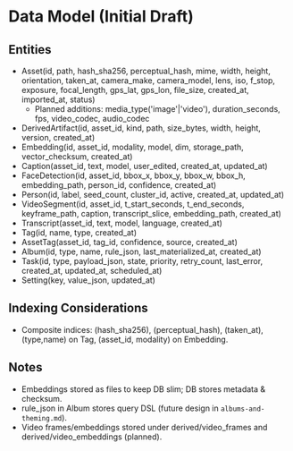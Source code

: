 # Data Model (Initial Draft)

## Entities
- Asset(id, path, hash_sha256, perceptual_hash, mime, width, height, orientation, taken_at, camera_make, camera_model, lens, iso, f_stop, exposure, focal_length, gps_lat, gps_lon, file_size, created_at, imported_at, status)
	- Planned additions: media_type('image'|'video'), duration_seconds, fps, video_codec, audio_codec
- DerivedArtifact(id, asset_id, kind, path, size_bytes, width, height, version, created_at)
- Embedding(id, asset_id, modality, model, dim, storage_path, vector_checksum, created_at)
- Caption(asset_id, text, model, user_edited, created_at, updated_at)
- FaceDetection(id, asset_id, bbox_x, bbox_y, bbox_w, bbox_h, embedding_path, person_id, confidence, created_at)
- Person(id, label, seed_count, cluster_id, active, created_at, updated_at)
- VideoSegment(id, asset_id, t_start_seconds, t_end_seconds, keyframe_path, caption, transcript_slice, embedding_path, created_at)  <!-- planned -->
- Transcript(asset_id, text, model, language, created_at)  <!-- planned -->
- Tag(id, name, type, created_at)
- AssetTag(asset_id, tag_id, confidence, source, created_at)
- Album(id, type, name, rule_json, last_materialized_at, created_at)
- Task(id, type, payload_json, state, priority, retry_count, last_error, created_at, updated_at, scheduled_at)
- Setting(key, value_json, updated_at)

## Indexing Considerations
- Composite indices: (hash_sha256), (perceptual_hash), (taken_at), (type,name) on Tag, (asset_id, modality) on Embedding.

## Notes
- Embeddings stored as files to keep DB slim; DB stores metadata & checksum.
- rule_json in Album stores query DSL (future design in `albums-and-theming.md`).
 - Video frames/embeddings stored under derived/video_frames and derived/video_embeddings (planned).
